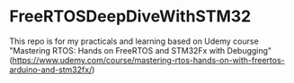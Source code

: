 # FreeRTOSDeepDiveWithSTM32
This repo is for my practicals and learning based on Udemy course "Mastering RTOS: Hands on FreeRTOS and STM32Fx with Debugging" (https://www.udemy.com/course/mastering-rtos-hands-on-with-freertos-arduino-and-stm32fx/)
